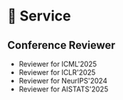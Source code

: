 # 💬 Service

## Conference Reviewer
- Reviewer for ICML'2025
- Reviewer for ICLR'2025
- Reviewer for NeurIPS'2024
- Reviewer for AISTATS'2025
